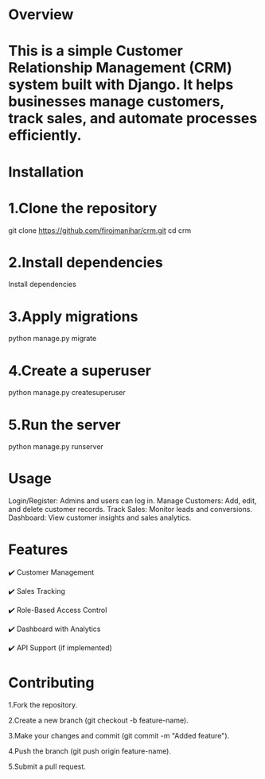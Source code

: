 # Overview
# This is a simple Customer Relationship Management (CRM) system built with Django. It helps businesses manage customers, track sales, and automate processes efficiently.
# Installation

# 1.Clone the repository
git clone https://github.com/firojmanihar/crm.git
cd crm

# 2.Install dependencies
Install dependencies

# 3.Apply migrations
python manage.py migrate

# 4.Create a superuser
python manage.py createsuperuser

# 5.Run the server
python manage.py runserver

# Usage
Login/Register: Admins and users can log in.
Manage Customers: Add, edit, and delete customer records.
Track Sales: Monitor leads and conversions.
Dashboard: View customer insights and sales analytics.

# Features
✔️ Customer Management

✔️ Sales Tracking

✔️ Role-Based Access Control

✔️ Dashboard with Analytics

✔️ API Support (if implemented)

# Contributing
1.Fork the repository.

2.Create a new branch (git checkout -b feature-name).

3.Make your changes and commit (git commit -m "Added feature").

4.Push the branch (git push origin feature-name).

5.Submit a pull request.


